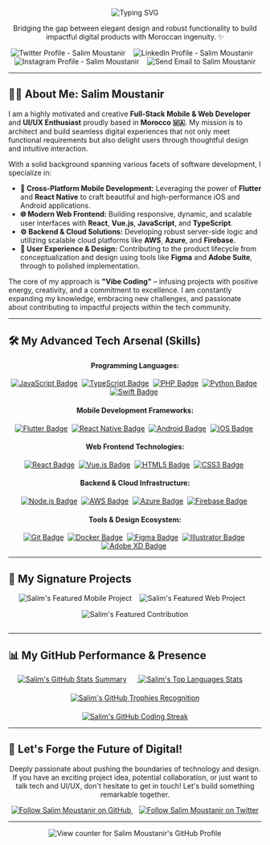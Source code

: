 <div align="center">

  <!-- Animated Header: Typing Effect (Make it grand!) -->
<!-- Enhanced Animated Header -->
  <img src="https://readme-typing-svg.herokuapp.com?font=Fira+Code&size=24&duration=3000&pause=1000&color=F7DF1E&center=true&vCenter=true&width=435&lines=Mobile+%26+Web+Developer;UI%2FUX+Enthusiast;Passionate+Coder;Proud+Moroccan+🇲🇦" alt="Typing SVG" />


  <!-- Compelling Tagline/Intro -->
  <p align="center">
    Bridging the gap between elegant design and robust functionality to build impactful digital products with Moroccan ingenuity. ✨
  </p>

  <!-- Social & Contact Badges with enhanced spacing and visual appeal -->
  <p align="center">
    <a href="https://twitter.com/moustanirsalim" target="_blank" rel="noopener noreferrer" style="text-decoration: none;">
      <img src="https://img.shields.io/badge/Twitter-%231DA1F2.svg?style=for-the-badge&logo=Twitter&logoColor=white" alt="Twitter Profile - Salim Moustanir"/>
    </a>
       <!-- Added more space -->
    <a href="https://linkedin.com/in/salimmoustanir" target="_blank" rel="noopener noreferrer" style="text-decoration: none;">
      <img src="https://img.shields.io/badge/LinkedIn-%230077B5.svg?style=for-the-badge&logo=linkedin&logoColor=white" alt="LinkedIn Profile - Salim Moustanir"/>
    </a>
       <!-- Added more space -->
    <a href="https://instagram.com/salimmous1" target="_blank" rel="noopener noreferrer" style="text-decoration: none;">
      <img src="https://img.shields.io/badge/Instagram-%23E4405F.svg?style=for-the-badge&logo=instagram&logoColor=white" alt="Instagram Profile - Salim Moustanir"/>
    </a>
       <!-- Added more space -->
     <!-- Direct Email Badge/Button -->
    <a href="mailto:salim.moustanir@gmail.com" rel="noopener noreferrer" style="text-decoration: none;"> <!-- REMEMBER TO REPLACE WITH YOUR ACTUAL EMAIL -->
      <img src="https://img.shields.io/badge/Email-D14836?style=for-the-badge&logo=gmail&logoColor=white" alt="Send Email to Salim Moustanir"/>
    </a>
    <!-- Add more relevant social/contact links here with similar style -->
    <!-- Example: Personal Website/Portfolio -->
    <!--    <a href="https://yourwebsite.com" target="_blank" rel="noopener noreferrer" style="text-decoration: none;">
      <img src="https://img.shields.io/badge/Portfolio-FF5722?style=for-the-badge&logo=world" alt="Salim's Portfolio Website" />
    </a> -->
  </p>

</div>

---

## 👨‍💻 About Me: Salim Moustanir

I am a highly motivated and creative **Full-Stack Mobile & Web Developer** and **UI/UX Enthusiast** proudly based in **Morocco 🇲🇦**. My mission is to architect and build seamless digital experiences that not only meet functional requirements but also delight users through thoughtful design and intuitive interaction.

With a solid background spanning various facets of software development, I specialize in:

*   **📱 Cross-Platform Mobile Development:** Leveraging the power of **Flutter** and **React Native** to craft beautiful and high-performance iOS and Android applications.
*   **🌐 Modern Web Frontend:** Building responsive, dynamic, and scalable user interfaces with **React**, **Vue.js**, **JavaScript**, and **TypeScript**.
*   **⚙️ Backend & Cloud Solutions:** Developing robust server-side logic and utilizing scalable cloud platforms like **AWS**, **Azure**, and **Firebase**.
*   **🎨 User Experience & Design:** Contributing to the product lifecycle from conceptualization and design using tools like **Figma** and **Adobe Suite**, through to polished implementation.

The core of my approach is **"Vibe Coding"** – infusing projects with positive energy, creativity, and a commitment to excellence. I am constantly expanding my knowledge, embracing new challenges, and passionate about contributing to impactful projects within the tech community.

---

## 🛠️ My Advanced Tech Arsenal (Skills)

<div align="center">

  #### Programming Languages:
  <p>
    <a href="https://developer.mozilla.org/en-US/docs/Web/JavaScript" target="_blank" rel="noopener noreferrer"><img src="https://img.shields.io/badge/JavaScript-F7DF1E?style=for-the-badge&logo=javascript&logoColor=black" alt="JavaScript Badge"/></a> 
    <a href="https://www.typescriptlang.org/" target="_blank" rel="noopener noreferrer"><img src="https://img.shields.io/badge/TypeScript-3178C6?style=for-the-badge&logo=typescript&logoColor=white" alt="TypeScript Badge"/></a> 
    <a href="https://www.php.net" target="_blank" rel="noopener noreferrer"><img src="https://img.shields.io/badge/PHP-777BB4?style=for-the-badge&logo=php&logoColor=white" alt="PHP Badge"/></a> 
    <a href="https://www.python.org" target="_blank" rel="noopener noreferrer"><img src="https://img.shields.io/badge/Python-3776AB?style=for-the-badge&logo=python&logoColor=white" alt="Python Badge"/></a> 
    <a href="https://developer.apple.com/swift/" target="_blank" rel="noopener noreferrer"><img src="https://img.shields.io/badge/Swift-FA7343?style=for-the-badge&logo=swift&logoColor=white" alt="Swift Badge"/></a> 
    <!-- Add or remove languages - Ensure logo colors fit background -->
  </p>

  #### Mobile Development Frameworks:
  <p>
    <a href="https://flutter.dev" target="_blank" rel="noopener noreferrer"><img src="https://img.shields.io/badge/Flutter-02569B?style=for-the-badge&logo=flutter&logoColor=white" alt="Flutter Badge"/></a> 
    <a href="https://reactnative.dev/" target="_blank" rel="noopener noreferrer"><img src="https://img.shields.io/badge/React_Native-20232A?style=for-the-badge&logo=react&logoColor=61DAFB" alt="React Native Badge"/></a> 
    <a href="https://developer.android.com" target="_blank" rel="noopener noreferrer"><img src="https://img.shields.io/badge/Android-3DDC84?style=for-the-badge&logo=android&logoColor=white" alt="Android Badge"/></a> 
    <a href="https://developer.apple.com/ios/" target="_blank" rel="noopener noreferrer"><img src="https://img.shields.io/badge/iOS-000000?style=for-the-badge&logo=apple" alt="iOS Badge"/></a>  <!-- Used apple logo for iOS -->
  </p>

  #### Web Frontend Technologies:
  <p>
    <a href="https://reactjs.org/" target="_blank" rel="noopener noreferrer"><img src="https://img.shields.io/badge/React-20232A?style=for-the-badge&logo=react&logoColor=61DAFB" alt="React Badge"/></a> 
    <a href="https://vuejs.org/" target="_blank" rel="noopener noreferrer"><img src="https://img.shields.io/badge/Vue.js-4FC08D?style=for-the-badge&logo=vuedotjs&logoColor=white" alt="Vue.js Badge"/></a> 
    <a href="https://developer.mozilla.org/en-US/docs/Web/HTML" target="_blank" rel="noopener noreferrer"><img src="https://img.shields.io/badge/HTML5-E34F26?style=for-the-badge&logo=html5&logoColor=white" alt="HTML5 Badge"/></a> 
    <a href="https://developer.mozilla.org/en-US/docs/Web/CSS" target="_blank" rel="noopener noreferrer"><img src="https://img.shields.io/badge/CSS3-1572B6?style=for-the-badge&logo=css3&logoColor=white" alt="CSS3 Badge"/></a> 
  </p>

  #### Backend & Cloud Infrastructure:
  <p>
     <a href="https://nodejs.org/en/" target="_blank" rel="noopener noreferrer"><img src="https://img.shields.io/badge/Node.js-6DA55F?style=for-the-badge&logo=node.js&logoColor=white" alt="Node.js Badge"/></a> 
     <a href="https://aws.amazon.com/" target="_blank" rel="noopener noreferrer"><img src="https://img.shields.io/badge/AWS-FF9900?style=for-the-badge&logo=amazon-aws&logoColor=white" alt="AWS Badge"/></a> 
     <a href="https://azure.microsoft.com/" target="_blank" rel="noopener noreferrer"><img src="https://img.shields.io/badge/Azure-0078D4?style=for-the-badge&logo=microsoft-azure&logoColor=white" alt="Azure Badge"/></a> 
     <a href="https://firebase.google.com/" target="_blank" rel="noopener noreferrer"><img src="https://img.shields.io/badge/Firebase-FFCA28?style=for-the-badge&logo=firebase&logoColor=black" alt="Firebase Badge"/></a> 
  </p>

   #### Tools & Design Ecosystem:
  <p>
    <a href="https://git-scm.com/" target="_blank" rel="noopener noreferrer"><img src="https://img.shields.io/badge/Git-F05033?style=for-the-badge&logo=git&logoColor=white" alt="Git Badge"/></a> 
    <a href="https://www.docker.com/" target="_blank" rel="noopener noreferrer"><img src="https://img.shields.io/badge/Docker-2496ED?style=for-the-badge&logo=docker&logoColor=white" alt="Docker Badge"/></a> 
    <a href="https://www.figma.com/" target="_blank" rel="noopener noreferrer"><img src="https://img.shields.io/badge/Figma-F24E1E?style=for-the-badge&logo=figma&logoColor=white" alt="Figma Badge"/></a> 
    <a href="https://www.adobe.com/products/illustrator.html" target="_blank" rel="noopener noreferrer"><img src="https://img.shields.io/badge/Adobe%20Illustrator-FF9A00?style=for-the-badge&logo=adobeillustrator&logoColor=white" alt="Illustrator Badge"/></a> 
    <a href="https://www.adobe.com/products/xd.html" target="_blank" rel="noopener noreferrer"><img src="https://img.shields.io/badge/Adobe%20XD-FF61F6?style=for-the-badge&logo=adobexd&logoColor=white" alt="Adobe XD Badge"/></a> 
    <!-- Add more tools -->
  </p>
</div>

---

## 🚀 My Signature Projects

<div align="center">
  <!-- Project Pin Cards - Replace with your actual impressive repository names -->
  <a href="https://github.com/salimmous/your-showcase-mobile-app-repo" target="_blank" rel="noopener noreferrer" style="text-decoration: none;">
    <img src="https://github-readme-stats.vercel.app/api/pin/?username=salimmous&repo=your-showcase-mobile-app-repo&theme=radical&show_owner=true&hide_border=true" alt="Salim's Featured Mobile Project" style="margin-bottom: 15px;"/>
  </a>
      <!-- Adds space between cards potentially -->
  <a href="https://github.com/salimmous/your-innovative-web-platform-repo" target="_blank" rel="noopener noreferrer" style="text-decoration: none;">
    <img src="https://github-readme-stats.vercel.app/api/pin/?username=salimmous&repo=your-innovative-web-platform-repo&theme=radical&show_owner=true&hide_border=true" alt="Salim's Featured Web Project" style="margin-bottom: 15px;"/>
  </a>
      <!-- Adds space between cards potentially -->
   <a href="https://github.com/salimmous/a-meaningful-contribution-repo" target="_blank" rel="noopener noreferrer" style="text-decoration: none;">
    <img src="https://github-readme-stats.vercel.app/api/pin/?username=salimmous&repo=a-meaningful-contribution-repo&theme=radical&show_owner=true&hide_border=true" alt="Salim's Featured Contribution" style="margin-bottom: 15px;"/>
  </a>
   <!-- Add more Project Pin cards -->
</div>

---

## 📊 My GitHub Performance & Presence

<div align="center">
  <!-- Combined Stats, Top Langs, and Trophy for a strong overview -->
  <a href="https://github.com/salimmous" target="_blank" rel="noopener noreferrer">
    <img src="https://github-readme-stats.vercel.app/api?username=salimmous&show_icons=true&theme=radical&count_private=true&include_all_commits=true&hide_rank=true&layout=compact&border_radius=10" alt="Salim's GitHub Stats Summary" style="margin-right: 20px; margin-bottom: 20px;"/>
  </a>

  <a href="https://github.com/salimmous" target="_blank" rel="noopener noreferrer">
    <img src="https://github-readme-stats.vercel.app/api/top-langs/?username=salimmous&theme=radical&layout=compact&hide=scss,html,css&border_radius=10" alt="Salim's Top Languages Stats" style="margin-right: 20px; margin-bottom: 20px;"/>
  </a>

  <a href="https://github.com/salimmous" target="_blank" rel="noopener noreferrer">
    <img src="https://github-profile-trophy.vercel.app/?username=salimmous&theme=radical&no-frame=true&margin-w=15&margin-h=15" alt="Salim's GitHub Trophies Recognition" style="margin-bottom: 20px;"/>
  </a>
</div>

<div align="center">
  <!-- Dedicated space for Streak Stats -->
   <a href="https://github.com/salimmous" target="_blank" rel="noopener noreferrer">
     <img src="https://github-readme-streak-stats.herokuapp.com/?user=salimmous&theme=radical&border_radius=10" alt="Salim's GitHub Coding Streak" />
   </a>
</div>

---

<!-- ## 📈 Detailed Coding Activity (Requires WakaTime) -->
<!-- Show how much time spent coding in various languages/editors - This requires linking WakaTime to your editor and account -->
<!-- <div align="center">
   <a href="https://wakatime.com/@salimmous" target="_blank" rel="noopener noreferrer">
     <img src="https://github-readme-stats.vercel.app/api/wakatime?username=salimmous&layout=compact&theme=radical&hide_progress=false" alt="Salim's WakaTime Summary" />
   </a>
   -->
   <!-- Optionally embed the full WakaTime graphs if you make them public -->
   <!-- <figure><embed src="https://wakatime.com/share/@YOUR_WAKATIME_USERNAME/YOUR_DAILY_CODING_ACTIVITY_ID.svg"></embed></figure> -->
   <!-- <figure><embed src="https://wakatime.com/share/@YOUR_WAKATIME_USERNAME/YOUR_LANGUAGES_CHART_ID.svg"></embed></figure> -->
<!-- </div>
--- -->

<!-- ## ✨ Latest Open Source Activities (Automated Section via GitHub Action) -->
<!-- This section can list recent contributions, starred repos, forks, etc. -->
<!-- You need a GitHub Action like https://github.com/JamesSingleton/github-readme-activity -->
<!-- Example of content it adds:
- 💪 Opened PR #XYZ in **An Awesome Repo**
- ⭐ Starred **A Cool Project**
- 🔱 Forked **An Interesting Project**
- 🗣 Commented on issue #ABC in **Another Repo**
(Content is added here automatically)
-->
<!-- Learn more: https://github.com/JamesSingleton/github-readme-activity -->
<!-- --- -->

<!-- ## 📚 Featured Articles & Posts (Automated Section via GitHub Action) -->
<!-- Pulls in your latest blog posts or articles from an RSS feed -->
<!-- This section needs a GitHub Action like https://github.com/gautamkrishnar/blog-post-workflow or https://github.com/awran5/readme-latest-blog-posts -->
<!-- Example of content it adds:
- [Article Title 1](Link to your article)
- [Article Title 2](Link to your article)
(List is updated here automatically)
-->
<!-- Learn more: https://github.com/gautamkrishnar/blog-post-workflow -->
<!-- --- -->

## 👋 Let's Forge the Future of Digital!

<div align="center">
  <p>
    Deeply passionate about pushing the boundaries of technology and design. If you have an exciting project idea, potential collaboration, or just want to talk tech and UI/UX, don't hesitate to get in touch! Let's build something remarkable together.
  </p>

  <!-- Follower Badges for Visibility -->
  <p>
    <a href="https://github.com/salimmous" target="_blank" rel="noopener noreferrer">
      <img src="https://img.shields.io/github/followers/salimmous?label=Follow%20on%20GitHub&style=social" alt="Follow Salim Moustanir on GitHub" />
    </a>
      
    <a href="https://twitter.com/intent/follow?screen_name=moustanirsalim" target="_blank" rel="noopener noreferrer">
      <img src="https://img.shields.io/twitter/follow/moustanirsalim?label=Follow%20on%20Twitter&style=social" alt="Follow Salim Moustanir on Twitter" />
    </a>
    <!-- Add more relevant follow buttons if available -->
  </p>

</div>

---

<div align="center">
  <!-- Profile Visitor Count - Simple and clear -->
  <img src="https://komarev.com/ghpvc/?username=salimmous&label=Profile%20Views&color=0e75b6&style=flat" alt="View counter for Salim Moustanir's GitHub Profile" />
</div>
